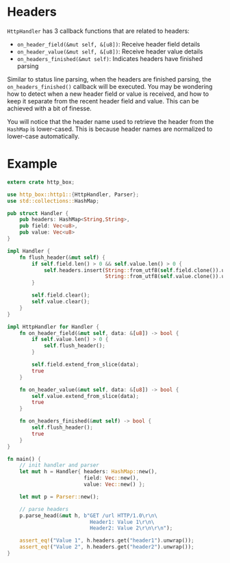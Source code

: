 # Headers

`HttpHandler` has 3 callback functions that are related to headers:

- `on_header_field(&mut self, &[u8])`: Receive header field details
- `on_header_value(&mut self, &[u8])`: Receive header value details
- `on_headers_finished(&mut self)`: Indicates headers have finished parsing

Similar to status line parsing, when the headers are finished parsing, the `on_headers_finished()`
callback will be executed. You may be wondering how to detect when a new header field or value
is received, and how to keep it separate from the recent header field and value. This can be
achieved with a bit of finesse.

You will notice that the header name used to retrieve the header from the `HashMap` is lower-cased.
This is because header names are normalized to lower-case automatically.

# Example

```rust
extern crate http_box;

use http_box::http1::{HttpHandler, Parser};
use std::collections::HashMap;

pub struct Handler {
    pub headers: HashMap<String,String>,
    pub field: Vec<u8>,
    pub value: Vec<u8>
}

impl Handler {
    fn flush_header(&mut self) {
        if self.field.len() > 0 && self.value.len() > 0 {
            self.headers.insert(String::from_utf8(self.field.clone()).unwrap(),
                                String::from_utf8(self.value.clone()).unwrap());
        }

        self.field.clear();
        self.value.clear();
    }
}

impl HttpHandler for Handler {
    fn on_header_field(&mut self, data: &[u8]) -> bool {
        if self.value.len() > 0 {
            self.flush_header();
        }

        self.field.extend_from_slice(data);
        true
    }

    fn on_header_value(&mut self, data: &[u8]) -> bool {
        self.value.extend_from_slice(data);
        true
    }

    fn on_headers_finished(&mut self) -> bool {
        self.flush_header();
        true
    }
}

fn main() {
    // init handler and parser
    let mut h = Handler{ headers: HashMap::new(),
                         field: Vec::new(),
                         value: Vec::new() };

    let mut p = Parser::new();

    // parse headers
    p.parse_head(&mut h, b"GET /url HTTP/1.0\r\n\
                           Header1: Value 1\r\n\
                           Header2: Value 2\r\n\r\n");

    assert_eq!("Value 1", h.headers.get("header1").unwrap());
    assert_eq!("Value 2", h.headers.get("header2").unwrap());
}
```
